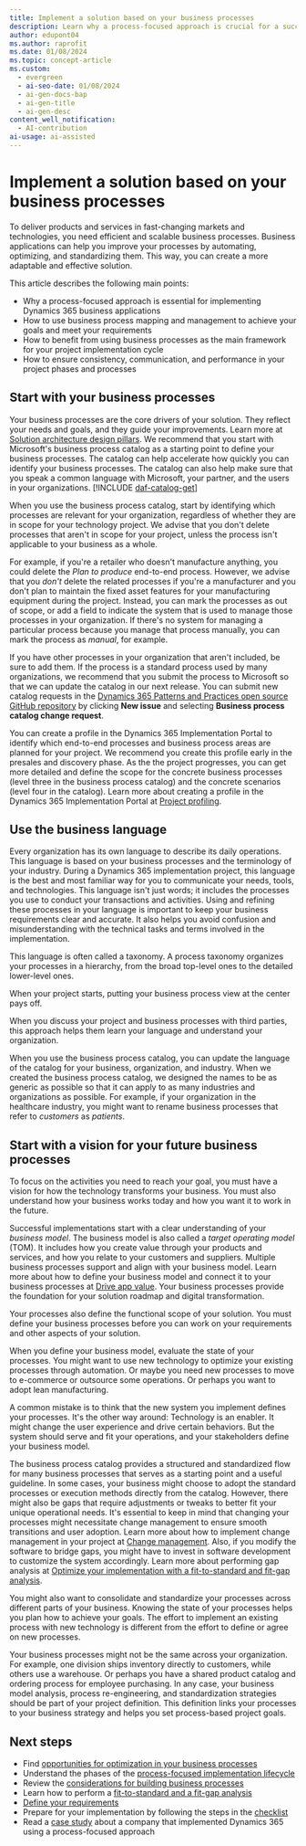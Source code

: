 ```yaml
---
title: Implement a solution based on your business processes
description: Learn why a process-focused approach is crucial for a successful Dynamics 365 implementation and how to use business process mapping to optimize your solution.
author: edupont04
ms.author: raprofit
ms.date: 01/08/2024
ms.topic: concept-article
ms.custom:
  - evergreen
  - ai-seo-date: 01/08/2024
  - ai-gen-docs-bap
  - ai-gen-title
  - ai-gen-desc
content_well_notification:
  - AI-contribution
ai-usage: ai-assisted
---
```


# Implement a solution based on your business processes

To deliver products and services in fast-changing markets and technologies, you need efficient and scalable business processes. Business applications can help you improve your processes by automating, optimizing, and standardizing them. This way, you can create a more adaptable and effective solution.

This article describes the following main points:

- Why a process-focused approach is essential for implementing Dynamics 365 business applications  
- How to use business process mapping and management to achieve your goals and meet your requirements  
- How to benefit from using business processes as the main framework for your project implementation cycle  
- How to ensure consistency, communication, and performance in your project phases and processes  

## Start with your business processes

Your business processes are the core drivers of your solution. They reflect your needs and goals, and they guide your improvements. Learn more at [Solution architecture design pillars](solution-architecture-design-pillars.md). We recommend that you start with Microsoft's business process catalog as a starting point to define your business processes. The catalog can help accelerate how quickly you can identify your business processes. The catalog can also help make sure that you speak a common language with Microsoft, your partner, and the users in your organizations. [!INCLUDE [daf-catalog-get](../includes/daf-catalog-get.md)]  

When you use the business process catalog, start by identifying which processes are relevant for your organization, regardless of whether they are in scope for your technology project. We advise that you don't delete processes that aren't in scope for your project, unless the process isn't applicable to your business as a whole.  

For example, if you're a retailer who doesn't manufacture anything, you could delete the *Plan to produce* end-to-end process. However, we advise that you *don't* delete the related processes if you're a manufacturer and you don't plan to maintain the fixed asset features for your manufacturing equipment during the project. Instead, you can mark the processes as out of scope, or add a field to indicate the system that is used to manage those processes in your organization. If there's no system for managing a particular process because you manage that process manually, you can mark the process as *manual*, for example.  

If you have other processes in your organization that aren't included, be sure to add them. If the process is a standard process used by many organizations, we recommend that you submit the process to Microsoft so that we can update the catalog in our next release. You can submit new catalog requests in the [Dynamics 365 Patterns and Practices open source GitHub repository](https://aka.ms/businessprocesscatalogrequests) by clicking **New issue** and selecting **Business process catalog change request**.

You can create a profile in the Dynamics 365 Implementation Portal to identify which end-to-end processes and business process areas are planned for your project. We recommend you create this profile early in the presales and discovery phase. As the the project progresses, you can get more detailed and define the scope for the concrete business processes (level three in the business process catalog) and the concrete scenarios (level four in the catalog). Learn more about creating a profile in the Dynamics 365 Implementation Portal at [Project profiling](../implementation-portal/project-profiling.md).

## Use the business language

Every organization has its own language to describe its daily operations. This language is based on your business processes and the terminology of your industry. During a Dynamics 365 implementation project, this language is the best and most familiar way for you to communicate your needs, tools, and technologies. This language isn't just words; it includes the processes you use to conduct your transactions and activities. Using and refining these processes in your language is important to keep your business requirements clear and accurate. It also helps you avoid confusion and misunderstanding with the technical tasks and terms involved in the implementation.

This language is often called a taxonomy. A process taxonomy organizes your processes in a hierarchy, from the broad top-level ones to the detailed lower-level ones.

When your project starts, putting your business process view at the center pays off.

When you discuss your project and business processes with third parties, this approach helps them learn your language and understand your organization.

When you use the business process catalog, you can update the language of the catalog for your business, organization, and industry. When we created the business process catalog, we designed the names to be as generic as possible so that it can apply to as many industries and organizations as possible. For example, if your organization in the healthcare industry, you might want to rename business processes that refer to *customers* as *patients*.  

## Start with a vision for your future business processes

To focus on the activities you need to reach your goal, you must have a vision for how the technology transforms your business. You must also understand how your business works today and how you want it to work in the future.

Successful implementations start with a clear understanding of your *business model*. The business model is also called a *target operating model* (TOM). It includes how you create value through your products and services, and how you relate to your customers and suppliers. Multiple business processes support and align with your business model. Learn more about how to define your business model and connect it to your business processes at [Drive app value](drive-app-value.md). Your business processes provide the foundation for your solution roadmap and digital transformation.

Your processes also define the functional scope of your solution. You must define your business processes before you can work on your requirements and other aspects of your solution.

When you define your business model, evaluate the state of your processes. You might want to use new technology to optimize your existing processes through automation. Or maybe you need new processes to move to e-commerce or outsource some operations. Or perhaps you want to adopt lean manufacturing.

A common mistake is to think that the new system you implement defines your processes. It's the other way around: Technology is an enabler. It might change the user experience and drive certain behaviors. But the system should serve and fit your operations, and your stakeholders define your business model.  

The business process catalog provides a structured and standardized flow for many business processes that serves as a starting point and a useful guideline. In some cases, your business might choose to adopt the standard processes or execution methods directly from the catalog. However, there might also be gaps that require adjustments or tweaks to better fit your unique operational needs. It's essential to keep in mind that changing your processes might necessitate change management to ensure smooth transitions and user adoption. Learn more about how to implement change management in your project at [Change management](change-management.md). Also, if you modify the software to bridge gaps, you might have to invest in software development to customize the system accordingly. Learn more about performing gap analysis at [Optimize your implementation with a fit-to-standard and fit-gap analysis](process-focused-solution-fit-to-standard-fit-gap-analysis.md).

You might also want to consolidate and standardize your processes across different parts of your business. Knowing the state of your processes helps you plan how to achieve your goals. The effort to implement an existing process with new technology is different from the effort to define or agree on new processes.

Your business processes might not be the same across your organization. For example, one division ships inventory directly to customers, while others use a warehouse. Or perhaps you have a shared product catalog and ordering process for employee purchasing. In any case, your business model analysis, process re-engineering, and standardization strategies should be part of your project definition. This definition links your processes to your business strategy and helps you set process-based project goals.

## Next steps

- Find [opportunities for optimization in your business processes](process-focused-solution-opportunity-optimization.md)
- Understand the phases of the [process-focused implementation lifecycle](process-focused-solution-implementation-lifecycle.md)
- Review the [considerations for building business processes](process-focused-solution-considerations-building-business-processes.md)
- Learn how to perform a [fit-to-standard and a fit-gap analysis](process-focused-solution-fit-to-standard-fit-gap-analysis.md)
- [Define your requirements](process-focused-solution-define-requirements.md)
- Prepare for your implementation by following the steps in the [checklist](process-focused-solution-checklist.md)  
- Read a [case study](process-focused-solution-case-study-journey.md) about a company that implemented Dynamics 365 using a process-focused approach

